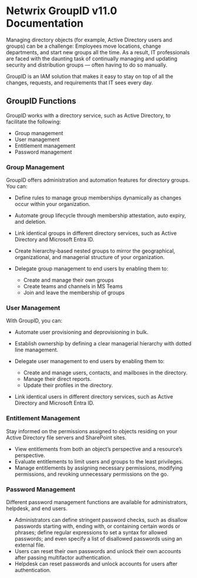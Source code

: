 # Netwrix GroupID v11.0 Documentation

Managing directory objects (for example, Active Directory users and groups) can be a challenge:
Employees move locations, change departments, and start new groups all the time. As a result, IT
professionals are faced with the daunting task of continually managing and updating security and
distribution groups — often having to do so manually.

GroupID is an IAM solution that makes it easy to stay on top of all the changes, requests, and
requirements that IT sees every day.

## GroupID Functions

GroupID works with a directory service, such as Active Directory, to facilitate the following:

- Group management
- User management
- Entitlement management
- Password management

### Group Management

GroupID offers administration and automation features for directory groups. You can:

- Define rules to manage group memberships dynamically as changes occur within your organization.
- Automate group lifecycle through membership attestation, auto expiry, and deletion.
- Link identical groups in different directory services, such as Active Directory and Microsoft
  Entra ID.
- Create hierarchy-based nested groups to mirror the geographical, organizational, and managerial
  structure of your organization.
- Delegate group management to end users by enabling them to:

  - Create and manage their own groups
  - Create teams and channels in MS Teams
  - Join and leave the membership of groups

### User Management

With GroupID, you can:

- Automate user provisioning and deprovisioning in bulk.
- Establish ownership by defining a clear managerial hierarchy with dotted line management.
- Delegate user management to end users by enabling them to:

  - Create and manage users, contacts, and mailboxes in the directory.
  - Manage their direct reports.
  - Update their profiles in the directory.

- Link identical users in different directory services, such as Active Directory and Microsoft Entra
  ID.

### Entitlement Management

Stay informed on the permissions assigned to objects residing on your Active Directory file servers
and SharePoint sites.

- View entitlements from both an object’s perspective and a resource’s perspective.
- Evaluate entitlements to limit users and groups to the least privileges.
- Manage entitlements by assigning necessary permissions, modifying permissions, and revoking
  unnecessary permissions on the go.

### Password Management

Different password management functions are available for administrators, helpdesk, and end users.

- Administrators can define stringent password checks, such as disallow passwords starting with,
  ending with, or containing certain words or phrases; define regular expressions to set a syntax
  for allowed passwords; and even specify a list of disallowed passwords using an external file.
- Users can reset their own passwords and unlock their own accounts after passing multifactor
  authentication.
- Helpdesk can reset passwords and unlock accounts for users after authentication.
